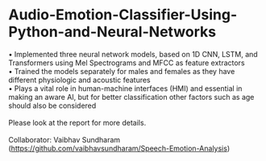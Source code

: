 # Audio-Emotion-Classifier-Using-Python-and-Neural-Networks <br>
• Implemented three neural network models, based on 1D CNN, LSTM, and Transformers using Mel
Spectrograms and MFCC as feature extractors<br>
• Trained the models separately for males and females as they have different physiologic and
acoustic features<br>
• Plays a vital role in human-machine interfaces (HMI) and essential in making an aware AI, but for
better classification other factors such as age should also be considered<br><br>
Please look at the report for more details. <br><br>
Collaborator: Vaibhav Sundharam (https://github.com/vaibhavsundharam/Speech-Emotion-Analysis)
